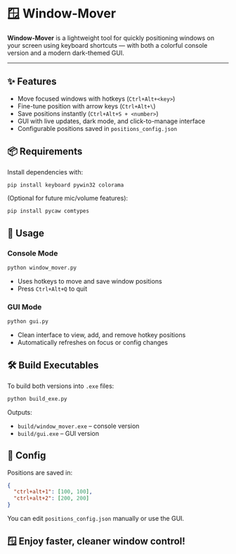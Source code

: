 # 🪟 Window-Mover

**Window-Mover** is a lightweight tool for quickly positioning windows on your screen using keyboard shortcuts — with both a colorful console version and a modern dark-themed GUI.

---

## ✨ Features
- Move focused windows with hotkeys (`Ctrl+Alt+<key>`)
- Fine-tune position with arrow keys (`Ctrl+Alt+\`)
- Save positions instantly (`Ctrl+Alt+S + <number>`)
- GUI with live updates, dark mode, and click-to-manage interface
- Configurable positions saved in `positions_config.json`


## 📦 Requirements

Install dependencies with:

```bash
pip install keyboard pywin32 colorama
```

(Optional for future mic/volume features):

```bash
pip install pycaw comtypes
```


## 🚀 Usage

### Console Mode
```bash
python window_mover.py
```

- Uses hotkeys to move and save window positions
- Press `Ctrl+Alt+Q` to quit

### GUI Mode
```bash
python gui.py
```

- Clean interface to view, add, and remove hotkey positions
- Automatically refreshes on focus or config changes


## 🛠️ Build Executables

To build both versions into `.exe` files:
```bash
python build_exe.py
```

Outputs:
- `build/window_mover.exe` – console version
- `build/gui.exe` – GUI version


## 📝 Config

Positions are saved in:
```json
{
  "ctrl+alt+1": [100, 100],
  "ctrl+alt+2": [200, 200]
}
```

You can edit `positions_config.json` manually or use the GUI.


## 🪟 Enjoy faster, cleaner window control!
